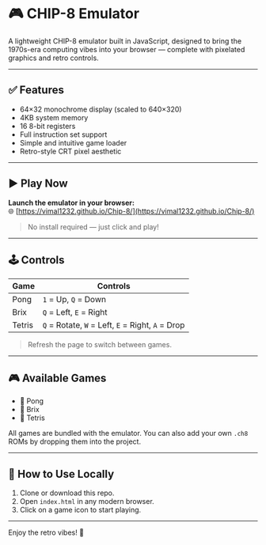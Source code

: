 # 🎮 CHIP-8 Emulator

A lightweight CHIP-8 emulator built in JavaScript, designed to bring the 1970s-era computing vibes into your browser — complete with pixelated graphics and retro controls.

---

## ✅ Features

- 64×32 monochrome display (scaled to 640×320)
- 4KB system memory
- 16 8-bit registers
- Full instruction set support
- Simple and intuitive game loader
- Retro-style CRT pixel aesthetic

---

## ▶️ Play Now

**Launch the emulator in your browser:**  
🌐 [https://vimal1232.github.io/Chip-8/](https://vimal1232.github.io/Chip-8/)

> No install required — just click and play!

---

## 🕹️ Controls

| Game   | Controls                                          |
| ------ | ------------------------------------------------- |
| Pong   | `1` = Up, `Q` = Down                              |
| Brix   | `Q` = Left, `E` = Right                           |
| Tetris | `Q` = Rotate, `W` = Left, `E` = Right, `A` = Drop |

> Refresh the page to switch between games.

---

## 🎮 Available Games

- 🏓 Pong
- 🔲 Brix
- 🧱 Tetris

All games are bundled with the emulator. You can also add your own `.ch8` ROMs by dropping them into the project.

---

## 📂 How to Use Locally

1. Clone or download this repo.
2. Open `index.html` in any modern browser.
3. Click on a game icon to start playing.

---

Enjoy the retro vibes! 👾
